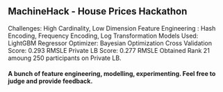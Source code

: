 ## MachineHack - House Prices Hackathon
Challenges: High Cardinality, Low Dimension
Feature Engineering : Hash Encoding, Frequency Encoding, Log Transformation
Models Used: LightGBM Regressor
Optimizer: Bayesian Optimization
Cross Validation Score: 0.293 RMSLE
Private LB Score: 0.277 RMSLE 
Obtained Rank 21 amoung 250 participants on Private LB. 
#### A bunch of feature engineering, modelling, experimenting. Feel free to judge and provide feedback.

